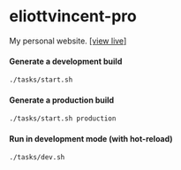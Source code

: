 # eliottvincent-pro
My personal website. [[view live]](https://eliottvincent.com)


#### Generate a development build
```sh
./tasks/start.sh
```

#### Generate a production build
```sh
./tasks/start.sh production
```

#### Run in development mode (with hot-reload)
```sh
./tasks/dev.sh
```
